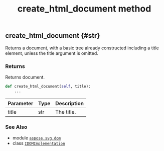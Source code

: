 ﻿---
title: create_html_document method
second_title: Aspose.SVG for Python via .NET API References
description: 
type: docs
weight: 40
url: /python-net/aspose.svg.dom/idomimplementation/create_html_document/
is_root: false
---

## create_html_document {#str}

Returns a document, with a basic tree already constructed including a title element, unless the title argument is omitted.


### Returns 


Returns document.


```python
def create_html_document(self, title):
    ...
```


| Parameter | Type | Description |
| :- | :- | :- |
| title | str | The title. |



### See Also
* module [`aspose.svg.dom`](../../)
* class [`IDOMImplementation`](/svg/python-net/aspose.svg.dom/idomimplementation)
